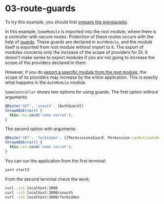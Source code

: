 # 03-route-guards

To try this example, you should first [prepare the prerequisite][1].

In this example, `SomeModule` is imported into the root module, where there is a controller with secure routes. Protection of these routes occurs with the help of [guards][103]. These guards are declared in `AuthModule`, and the module itself is exported from root module without import to it. The export of modules concerns only the increase of the scope of providers for DI. It doesn't make sense to export modules if you are not going to increase the scope of the providers declared in them.

However, if you do [export a specific module from the root module][102], the scope of its providers may increase by the entire application. This is exactly what happens in the `AuthModule` module.

`SomeController` shows two options for using guards. The first option without arguments:

```ts
@Route('GET', 'unauth', [AuthGuard])
throw401Error() {
  this.res.send('some secret');
}
```

The second option with arguments:

```ts
@Route('GET', 'forbidden', [[PermissionsGuard, Permission.canActivateAdministration]])
throw403Error() {
  this.res.send('some secret');
}
```

You can run the application from the first terminal:

```bash
yarn start3
```

From the second terminal check the work:

```bash
curl -isS localhost:3000
curl -isS localhost:3000/unauth
curl -isS localhost:3000/forbidden
```

[1]: ./prerequisite
[102]: ../core/exports-and-imports#export-of-the-providers-from-the-root-module
[103]: ../core/guards
